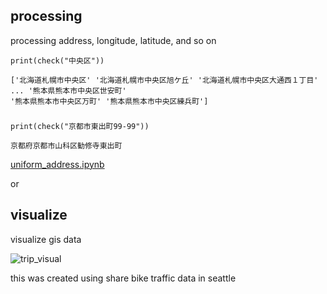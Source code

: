 ## processing
processing address, longitude, latitude, and so on

    print(check("中央区"))
  
    ['北海道札幌市中央区' '北海道札幌市中央区旭ケ丘' '北海道札幌市中央区大通西１丁目' ... '熊本県熊本市中央区世安町'
    '熊本県熊本市中央区万町' '熊本県熊本市中央区練兵町']
###     
    
    print(check("京都市東出町99-99"))
    
    京都府京都市山科区勧修寺東出町

[uniform_address.ipynb
](https://github.com/yuto16/gis/blob/master/uniform_address.ipynb)

or

## visualize
visualize gis data

![trip_visual](https://user-images.githubusercontent.com/35923431/59565075-7cc95780-9089-11e9-889d-f83365221e4c.gif)

this was created using share bike traffic data in seattle
